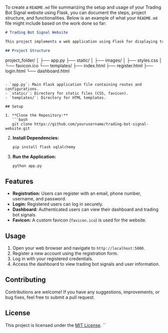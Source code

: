 To create a `README.md` file summarizing the setup and usage of your Trading Bot Signal website using Flask, you can document the steps, project structure, and functionalities. Below is an example of what your `README.md` file might include based on the work done so far:

```markdown
# Trading Bot Signal Website

This project implements a web application using Flask for displaying trading bot signals and providing user registration, login, and dashboard features.

## Project Structure

```
project_folder/
│
├── app.py
├── static/
│   ├── images/
│   ├── styles.css
│   └── favicon.ico
└── templates/
    ├── index.html
    ├── register.html
    ├── login.html
    └── dashboard.html
```

- `app.py`: Main Flask application file containing routes and configurations.
- `static/`: Directory for static files (CSS, favicon).
- `templates/`: Directory for HTML templates.

## Setup

1. **Clone the Repository:**
   ```bash
   git clone https://github.com/yourusername/trading-bot-signal-website.git
   ```

2. **Install Dependencies:**
   ```bash
   pip install flask sqlalchemy
   ```

3. **Run the Application:**
   ```bash
   python app.py
   ```

## Features

- **Registration:** Users can register with an email, phone number, username, and password.
- **Login:** Registered users can log in securely.
- **Dashboard:** Authenticated users can view their dashboard and trading bot signals.
- **Favicon:** A custom favicon (`favicon.ico`) is used for the website.

## Usage

1. Open your web browser and navigate to `http://localhost:5000`.
2. Register a new account using the registration form.
3. Log in with your registered credentials.
4. Access the dashboard to view trading bot signals and user information.

## Contributing

Contributions are welcome! If you have any suggestions, improvements, or bug fixes, feel free to submit a pull request.

## License

This project is licensed under the [MIT License](LICENSE).
``